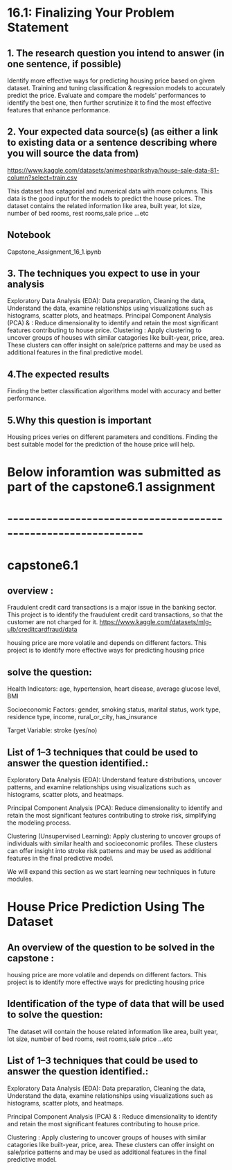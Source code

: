 # 16.1: Finalizing Your Problem Statement
## 1. The research question you intend to answer (in one sentence, if possible)
Identify more effective ways for predicting housing price based on given dataset. Training and tuning classification & regression models to accurately predict the price. Evaluate and compare the models' performances to identify the best one, then further scrutinize it to find the most effective features that enhance performance.
## 2. Your expected data source(s) (as either a link to existing data or a sentence describing where you will source the data from)
https://www.kaggle.com/datasets/animeshparikshya/house-sale-data-81-column?select=train.csv

This dataset has catagorial and numerical data with more columns. This data is the good input for the models to predict the house prices.
The dataset contains the related information like area, built year, lot size, number of bed rooms, rest rooms,sale price ...etc
## Notebook

Capstone_Assignment_16_1.ipynb
## 3. The techniques you expect to use in your analysis

Exploratory Data Analysis (EDA): Data preparation, Cleaning the data,  Understand the data, examine relationships using visualizations such as histograms, scatter plots, and heatmaps.
Principal Component Analysis (PCA) & : Reduce dimensionality to identify and retain the most significant features contributing to house price.
Clustering : Apply clustering to uncover groups of houses with similar catagories like built-year, price, area. These clusters can offer insight on sale/price patterns and may be used as additional features in the final predictive model.

 
## 4.The expected results
Finding the better classification algorithms model with accuracy and better performance.
## 5.Why this question is important
Housing prices veries on different parameters and conditions. Finding the best suitable model for the prediction of the house price will help.



#
#

# Below  inforamtion was submitted as part of the capstone6.1 assignment

# --------------------------------------------------------------
# capstone6.1
## overview :
Fraudulent credit card transactions is a major issue in the banking sector. This project is to identify the fraudulent credit card transactions, so that the customer are not  charged for it.
https://www.kaggle.com/datasets/mlg-ulb/creditcardfraud/data

housing price are more volatile and depends on different factors. This project is to identify more effective ways for predicting housing price
##  solve the question:

Health Indicators: age, hypertension, heart disease, average glucose level, BMI

Socioeconomic Factors: gender, smoking status, marital status, work type, residence type, income, rural_or_city, has_insurance

Target Variable: stroke (yes/no)



## List of 1–3 techniques that could be used to answer the question identified.:

Exploratory Data Analysis (EDA): Understand feature distributions, uncover patterns, and examine relationships using visualizations such as histograms, scatter plots, and heatmaps.

Principal Component Analysis (PCA): Reduce dimensionality to identify and retain the most significant features contributing to stroke risk, simplifying the modeling process.

Clustering (Unsupervised Learning): Apply clustering to uncover groups of individuals with similar health and socioeconomic profiles. These clusters can offer insight into stroke risk patterns and may be used as additional features in the final predictive model.



We will expand this section as we start learning new techniques in future modules.

# House Price Prediction Using The Dataset

## An overview of the question to be solved in the capstone :
housing price are more volatile and depends on different factors. This project is to identify more effective ways for predicting housing price

##  Identification of the type of data that will be used to solve the question:

The dataset will contain the house related information like  area, built year, lot size, number of bed rooms, rest rooms,sale price ...etc 


## List of 1–3 techniques that could be used to answer the question identified.:

Exploratory Data Analysis (EDA): Data preparation, Cleaning the data,  Understand the data, examine relationships using visualizations such as histograms, scatter plots, and heatmaps.

Principal Component Analysis (PCA) & : Reduce dimensionality to identify and retain the most significant features contributing to house price.

Clustering : Apply clustering to uncover groups of houses with similar catagories like built-year, price, area. These clusters can offer insight on sale/price patterns and may be used as additional features in the final predictive model.
